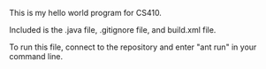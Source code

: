 This is my hello world program for CS410.

Included is the .java file, .gitignore file, and build.xml file.

To run this file, connect to the repository and enter "ant run" in your command line.
